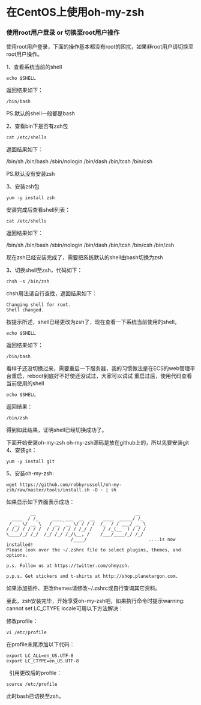 # 在CentOS上使用oh-my-zsh
### 使用root用户登录 or 切换至root用户操作

使用root用户登录，下面的操作基本都没有root的困扰，如果非root用户请切换至root用户操作。

1、查看系统当前的shell
```
echo $SHELL
```
返回结果如下：
```
/bin/bash
```
PS.默认的shell一般都是bash

2、查看bin下是否有zsh包
```
cat /etc/shells
```
返回结果如下：

/bin/sh
/bin/bash
/sbin/nologin
/bin/dash
/bin/tcsh
/bin/csh

PS.默认没有安装zsh

3、安装zsh包
```
yum -y install zsh
```
安装完成后查看shell列表：
```
cat /etc/shells
```
返回结果如下：

/bin/sh
/bin/bash
/sbin/nologin
/bin/dash
/bin/tcsh
/bin/csh
/bin/zsh

现在zsh已经安装完成了，需要把系统默认的shell由bash切换为zsh

3、切换shell至zsh，代码如下：
```
chsh -s /bin/zsh
```
chsh用法请自行查找，返回结果如下：
```
Changing shell for root.
Shell changed.
```
按提示所述，shell已经更改为zsh了，现在查看一下系统当前使用的shell，
```
echo $SHELL
```
返回结果如下：
```
/bin/bash
```
看样子还没切换过来，需要重启一下服务器，我的习惯做法是在ECS的web管理平台重启，reboot到底好不好使还没试过，大家可以试试
重启过后，使用代码查看当前使用的shell
```
echo $SHELL
```
返回结果：
```
/bin/zsh
```
得到如此结果，证明shell已经切换成功了。

下面开始安装oh-my-zsh
oh-my-zsh源码是放在github上的，所以先要安装git
4、安装git：
```
yum -y install git
```
5、安装oh-my-zsh:
```
wget https://github.com/robbyrussell/oh-my-zsh/raw/master/tools/install.sh -O - | sh
```

如果显示如下界面表示成功：
```
         __                                     __   
  ____  / /_     ____ ___  __  __   ____  _____/ /_  
 / __ \/ __ \   / __ `__ \/ / / /  /_  / / ___/ __ \ 
/ /_/ / / / /  / / / / / / /_/ /    / /_(__  ) / / / 
\____/_/ /_/  /_/ /_/ /_/\__, /    /___/____/_/ /_/  
                        /____/                       ....is now installed!
Please look over the ~/.zshrc file to select plugins, themes, and options.

p.s. Follow us at https://twitter.com/ohmyzsh.

p.p.s. Get stickers and t-shirts at http://shop.planetargon.com.
```
如果添加插件、更改themes请修改~/.zshrc或自行查询其它资料。

至此，zsh安装完毕，开始享受oh-my-zsh吧，如果执行命令时提示warning: cannot set LC_CTYPE locale可用以下方法解决：

修改profile：
```
vi /etc/profile
```

在profile末尾添加以下代码：
```
export LC_ALL=en_US.UTF-8
export LC_CTYPE=en_US.UTF-8
```
 
引用更改后的profile：
```
source /etc/profile
```
此时bash已切换至zsh。
